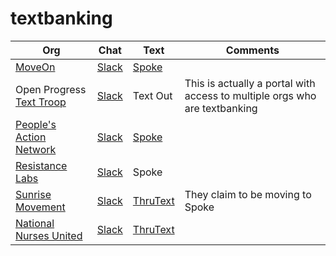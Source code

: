 # textbanking

Org | Chat | Text | Comments
--- | ---- | ---- | --------
[MoveOn](https://front.moveon.org/) | [Slack](https://moveontextteam.slack.com/) | [Spoke](https://spoke.moveon.org) | 
Open Progress [Text Troop](https://www.openprogress.com/text-troop) | [Slack](openprogresstexting.slack.com) | Text Out | This is actually a portal with access to multiple orgs who are textbanking
[People's Action Network](https://peoplesaction.org/volunteer/) | [Slack](peoplesactionnetwork.slack.com) | [Spoke](https://ppls.ac/spoketpl) | 
[Resistance Labs](https://resistancelabs.com/volunteer) | [Slack](https://resistancelabs.slack.com) | Spoke |
[Sunrise Movement](https://www.sunrisemovement.org/volunteer) | [Slack](sunrisemovement.slack.com) | [ThruText](https://sunrise.thrutext.io) | They claim to be moving to Spoke 
[National Nurses United](https://www.nationalnursesunited.org/) | [Slack](https://nursesunited.slack.com/#/) | [ThruText](https://nursesunited.slack.com/#/) |

